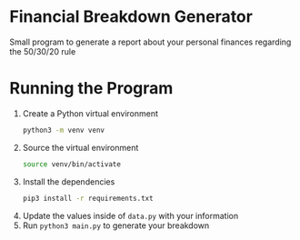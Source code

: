 # Financial Breakdown Generator

Small program to generate a report about your personal finances regarding the 50/30/20 rule

# Running the Program

1. Create a Python virtual environment
   ```bash
   python3 -m venv venv
   ```
2. Source the virtual environment
   ```bash
   source venv/bin/activate
   ```
3. Install the dependencies
   ```bash
   pip3 install -r requirements.txt
   ```
4. Update the values inside of `data.py` with your information
5. Run `python3 main.py` to generate your breakdown
